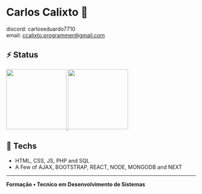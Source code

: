 # Carlos Calixto 👋
discord: carloseduardo7710 <br/>
email: ccalixto.programmer@gmail.com 


## ⚡ Status

<div align="left">
  <a href="https://github.com/euccalixto">
    <img height="160em" src="https://github-readme-stats.vercel.app/api?username=euccalixto&show_icons=true&theme=light&include_all_commits=true&count_private=true"/>
    <img height="160em" src="https://github-readme-stats.vercel.app/api/top-langs/?username=euccalixto&layout=compact&langs_count=7&theme=light"/>
  <a/>
</div>

## 🔧 Techs

<ul>
  <li>HTML, CSS, JS, PHP and SQL</li> 
  <li>A Few of AJAX, BOOTSTRAP, REACT, NODE, MONGODB and NEXT</li>
</ul>

<hr/>

**Formação • Tecnico em Desenvolvimento de Sistemas<br/>**
